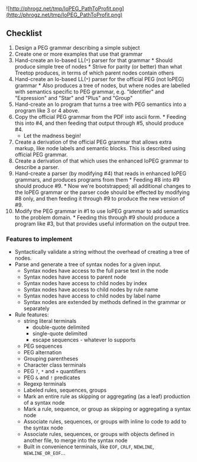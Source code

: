 ![http://phrogz.net/tmp/IoPEG_PathToProfit.png](http://phrogz.net/tmp/IoPEG_PathToProfit.png)

## Checklist ##
  1. Design a PEG grammar describing a simple subject
  1. Create one or more examples that use that grammar
  1. Hand-create an Io-based LL(`*`) parser for that grammar
    * Should produce simple tree of nodes
    * Strive for parity (or better) than what Treetop produces, in terms of which parent nodes contain others
  1. Hand-create an Io-based LL(`*`) parser for the official PEG (not IoPEG) grammar
    * Also produces a tree of nodes, but where nodes are labelled with semantics specific to PEG grammar, e.g. "Identifier" and "Expression" and "Star" and "Plus" and "Group"
  1. Hand-create an Io program that turns a tree with PEG semantics into a program like 3 or 4 above.
  1. Copy the official PEG grammar from the PDF into ascii form.
    * Feeding this into #4, and then feeding that output through #5, should produce #4.
      * Let the madness begin!
  1. Create a derivation of the official PEG grammar that allows extra markup, like node labels and semantic blocks. This is described using official PEG grammar.
  1. Create a derivation of that which uses the enhanced IoPEG grammar to describe a parser.
  1. Hand-create a parser (by modifying #4) that reads in enhanced IoPEG grammars, and produces programs from them
    * Feeding #8 into #9 should produce #9.
    * Now we're bootstrapped; all additional changes to the IoPEG grammar or the parser code should be effected by modifying #8 only, and then feeding it through #9 to produce the new version of #9.
  1. Modify the PEG grammar in #1 to use IoPEG grammar to add semantics to the problem domain.
    * Feeding this through #9 should produce a program like #3, but that provides useful information on the output tree.

### Features to implement ###
  * Syntactically validate a string without the overhead of creating a tree of nodes.
  * Parse and generate a tree of syntax nodes for a given input.
    * Syntax nodes have access to the full parse text in the node
    * Syntax nodes have access to parent node
    * Syntax nodes have access to child nodes by index
    * Syntax nodes have access to child nodes by rule name
    * Syntax nodes have access to child nodes by label name
    * Syntax nodes are extended by methods defined in the grammar or separately
  * Rule features:
    * string literal terminals
      * double-quote delimited
      * single-quote delimited
      * escape sequences - whatever Io supports
    * PEG sequences
    * PEG alternation
    * Grouping parentheses
    * Character class terminals
    * PEG `?`, `*` and `+` quantifiers
    * PEG `&` and `!` predicates
    * Regexp terminals
    * Labeled rules, sequences, groups
    * Mark an entire rule as skipping or aggregating (as a leaf) production of a syntax node
    * Mark a rule, sequence, or group as skipping or aggregating a syntax node
    * Associate rules, sequences, or groups with inline Io code to add to the syntax node
    * Associate rules, sequences, or groups with objects defined in another file, to merge into the syntax node
    * Built in convenience terminals, like `EOF`, `CRLF`, `NEWLINE`, `NEWLINE_OR_EOF`...